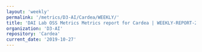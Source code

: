 ```yaml
---
layout: 'weekly'
permalink: '/metrics/D3-AI/Cardea/WEEKLY/'
title: 'DAI Lab OSS Metrics Metrics report for Cardea | WEEKLY-REPORT-2019-10-27'
organization: 'D3-AI'
repository: 'Cardea'
current_date: '2019-10-27'
---
```

